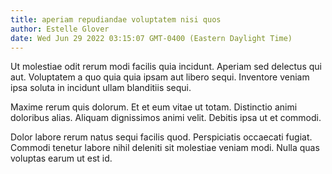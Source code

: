```yaml
---
title: aperiam repudiandae voluptatem nisi quos
author: Estelle Glover
date: Wed Jun 29 2022 03:15:07 GMT-0400 (Eastern Daylight Time)
---
```

Ut molestiae odit rerum modi facilis quia incidunt. Aperiam sed delectus qui aut. Voluptatem a quo quia quia ipsam aut libero sequi. Inventore veniam ipsa soluta in incidunt ullam blanditiis sequi.

 Maxime rerum quis dolorum. Et et eum vitae ut totam. Distinctio animi doloribus alias. Aliquam dignissimos animi velit. Debitis ipsa ut et commodi.

 Dolor labore rerum natus sequi facilis quod. Perspiciatis occaecati fugiat. Commodi tenetur labore nihil deleniti sit molestiae veniam modi. Nulla quas voluptas earum ut est id.